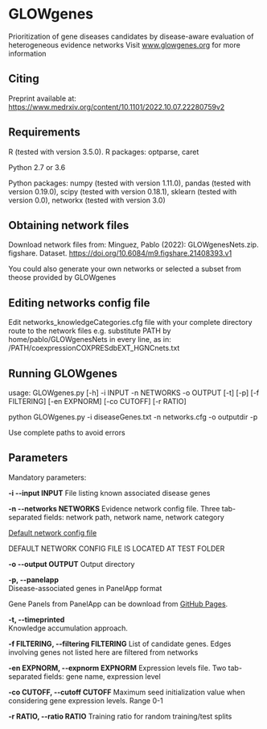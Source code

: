 # GLOWgenes
Prioritization of gene diseases candidates by disease-aware evaluation of heterogeneous evidence networks
Visit www.glowgenes.org for more information

## Citing
Preprint available at: https://www.medrxiv.org/content/10.1101/2022.10.07.22280759v2

## Requirements

R (tested with version 3.5.0). 
R packages: optparse, caret

Python 2.7 or 3.6

Python packages: numpy (tested with version 1.11.0), pandas (tested with version 0.19.0), scipy (tested with version 0.18.1), sklearn (tested with version 0.0), networkx (tested with version 3.0)

## Obtaining network files
Download network files from: Minguez, Pablo (2022): GLOWgenesNets.zip. figshare. Dataset. https://doi.org/10.6084/m9.figshare.21408393.v1

You could also generate your own networks or selected a subset from theose provided by GLOWgenes

## Editing networks config file
Edit networks_knowledgeCategories.cfg file with your complete directory route to the network files
e.g. substitute PATH by home/pablo/GLOWgenesNets in every line, as in: /PATH/coexpressionCOXPRESdbEXT_HGNCnets.txt

## Running GLOWgenes

usage: GLOWgenes.py [-h] -i INPUT -n NETWORKS -o OUTPUT [-t] [-p]
                    [-f FILTERING] [-en EXPNORM] [-co CUTOFF] [-r RATIO]


python GLOWgenes.py -i diseaseGenes.txt -n networks.cfg -o outputdir -p

Use complete paths to avoid errors

## Parameters

Mandatory parameters:

**-i --input INPUT**
File listing known associated disease genes

**-n --networks NETWORKS**
Evidence network config file. Three tab-separated fields: network path, network name, network category

[Default network config file](networks_knowledgeCategories.cfg)

DEFAULT NETWORK CONFIG FILE IS LOCATED AT TEST FOLDER

**-o --output OUTPUT**
Output directory

**-p, --panelapp**       
Disease-associated genes in PanelApp format

Gene Panels from PanelApp can be download from [GitHub Pages](https://panelapp.genomicsengland.co.uk/panels/).

**-t, --timeprinted**     
Knowledge accumulation approach.
  
**-f FILTERING, --filtering FILTERING**
List of candidate genes. Edges involving genes not listed here are filtered from networks
  
**-en EXPNORM, --expnorm EXPNORM**
Expression levels file. Two tab-separated fields: gene name, expression level               


**-co CUTOFF, --cutoff CUTOFF**
Maximum seed initialization value when considering gene expression levels. Range 0-1
  
  
**-r RATIO, --ratio RATIO**
Training ratio for random training/test splits
